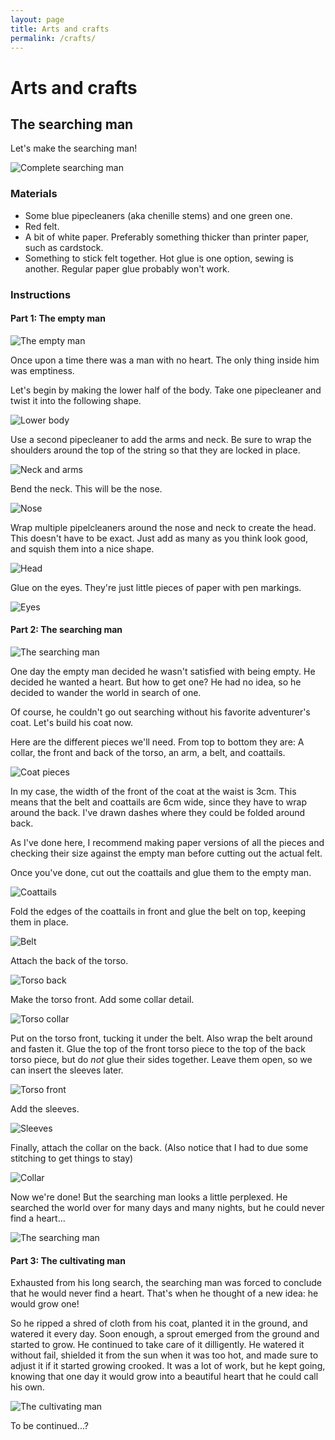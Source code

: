 ```yaml
---
layout: page
title: Arts and crafts
permalink: /crafts/
---
```

# Arts and crafts

## The searching man

Let's make the searching man!

![Complete searching man](/images/searching_man/complete.jpg)

### Materials
- Some blue pipecleaners (aka chenille stems) and one green one.
- Red felt.
- A bit of white paper. Preferably something thicker than printer paper, such as cardstock.
- Something to stick felt together. Hot glue is one option, sewing is another. Regular paper glue probably won't work.

### Instructions

#### Part 1: The empty man

![The empty man](/images/searching_man/empty_man.jpg)

Once upon a time there was a man with no heart. The only thing inside him was emptiness.

Let's begin by making the lower half of the body. Take one pipecleaner and twist it into the following shape.

![Lower body](/images/searching_man/lower_body.jpg)

Use a second pipecleaner to add the arms and neck. Be sure to wrap the shoulders around the top of the string so that they are locked in place.

![Neck and arms](/images/searching_man/neck_and_arms.jpg)

Bend the neck. This will be the nose.

![Nose](/images/searching_man/nose.jpg)

Wrap multiple pipelcleaners around the nose and neck to create the head. This doesn't have to be exact. Just add as many as you think look good, and squish them into a nice shape.

![Head](/images/searching_man/head.jpg)

Glue on the eyes. They're just little pieces of paper with pen markings.

![Eyes](/images/searching_man/empty_man.jpg)

#### Part 2: The searching man

![The searching man](/images/searching_man/searching_man.jpg)

One day the empty man decided he wasn't satisfied with being empty. He decided he wanted a heart. But how to get one? He had no idea, so he decided to wander the world in search of one.

Of course, he couldn't go out searching without his favorite adventurer's coat. Let's build his coat now.

Here are the different pieces we'll need. From top to bottom they are: A collar, the front and back of the torso, an arm, a belt, and coattails.

![Coat pieces](/images/searching_man/coat_pieces.jpg)

In my case, the width of the front of the coat at the waist is 3cm. This means that the belt and coattails are 6cm wide, since they have to wrap around the back. I've drawn dashes where they could be folded around back.

As I've done here, I recommend making paper versions of all the pieces and checking their size against the empty man before cutting out the actual felt.

Once you've done, cut out the coattails and glue them to the empty man.

![Coattails](/images/searching_man/coattails.jpg)

Fold the edges of the coattails in front and glue the belt on top, keeping them in place.

![Belt](/images/searching_man/belt.jpg)

Attach the back of the torso.

![Torso back](/images/searching_man/torso_back.jpg)

Make the torso front. Add some collar detail.

![Torso collar](/images/searching_man/torso_collar.jpg)

Put on the torso front, tucking it under the belt. Also wrap the belt around and fasten it. Glue the top of the front torso piece to the top of the back torso piece, but do _not_ glue their sides together. Leave them open, so we can insert the sleeves later.

![Torso front](/images/searching_man/torso_front.jpg)

Add the sleeves.

![Sleeves](/images/searching_man/sleeves.jpg)

Finally, attach the collar on the back. (Also notice that I had to due some stitching to get things to stay)

![Collar](/images/searching_man/collar.jpg)

Now we're done! But the searching man looks a little perplexed. He searched the world over for many days and many nights, but he could never find a heart...

![The searching man](/images/searching_man/searching_man.jpg)

#### Part 3: The cultivating man

Exhausted from his long search, the searching man was forced to conclude that he would never find a heart. That's when he thought of a new idea: he would grow one! 

So he ripped a shred of cloth from his coat, planted it in the ground, and watered it every day. Soon enough, a sprout emerged from the ground and started to grow. He continued to take care of it dilligently. He watered it without fail, shielded it from the sun when it was too hot, and made sure to adjust it if it started growing crooked. It was a lot of work, but he kept going, knowing that one day it would grow into a beautiful heart that he could call his own.

![The cultivating man](/images/searching_man/complete.jpg)

To be continued...?
